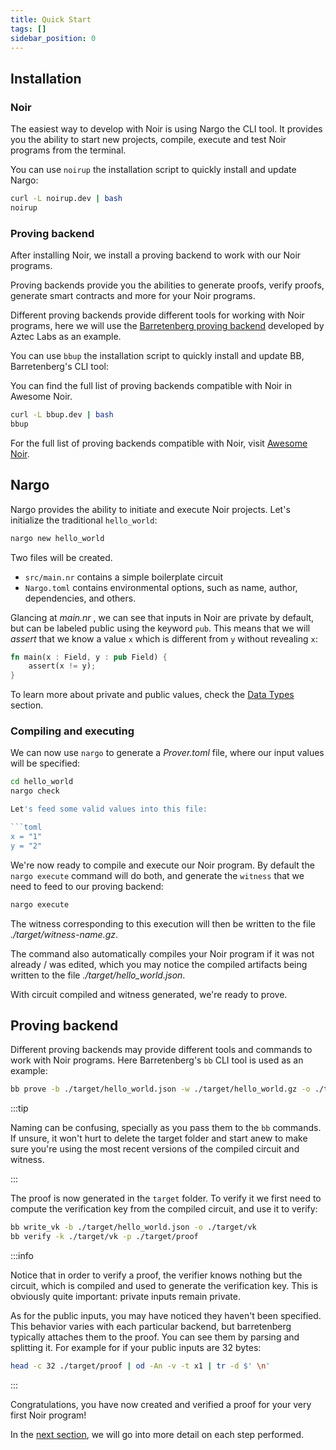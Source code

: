 ```yaml
---
title: Quick Start
tags: []
sidebar_position: 0
---
```


## Installation

### Noir

The easiest way to develop with Noir is using Nargo the CLI tool. It provides you the ability to start new projects, compile, execute and test Noir programs from the terminal.

You can use `noirup` the installation script to quickly install and update Nargo:

```bash
curl -L noirup.dev | bash
noirup
```

### Proving backend

After installing Noir, we install a proving backend to work with our Noir programs.

Proving backends provide you the abilities to generate proofs, verify proofs, generate smart contracts and more for your Noir programs.

Different proving backends provide different tools for working with Noir programs, here we will use the [Barretenberg proving backend](https://github.com/AztecProtocol/aztec-packages/tree/master/barretenberg) developed by Aztec Labs as an example.

You can use `bbup` the installation script to quickly install and update BB, Barretenberg's CLI tool:

You can find the full list of proving backends compatible with Noir in Awesome Noir.

```bash
curl -L bbup.dev | bash
bbup
```

For the full list of proving backends compatible with Noir, visit [Awesome Noir](https://github.com/noir-lang/awesome-noir/?tab=readme-ov-file#proving-backends).

## Nargo

Nargo provides the ability to initiate and execute Noir projects. Let's initialize the traditional `hello_world`:

```sh
nargo new hello_world
```

Two files will be created.

- `src/main.nr` contains a simple boilerplate circuit
- `Nargo.toml` contains environmental options, such as name, author, dependencies, and others.

Glancing at _main.nr_ , we can see that inputs in Noir are private by default, but can be labeled public using the keyword `pub`. This means that we will _assert_ that we know a value `x` which is different from `y` without revealing `x`:

```rust
fn main(x : Field, y : pub Field) {
    assert(x != y);
}
```

To learn more about private and public values, check the [Data Types](../noir/concepts/data_types/index.md) section.

### Compiling and executing

We can now use `nargo` to generate a _Prover.toml_ file, where our input values will be specified:

```sh
cd hello_world
nargo check

Let's feed some valid values into this file:

```toml
x = "1"
y = "2"
```

We're now ready to compile and execute our Noir program. By default the `nargo execute` command will do both, and generate the `witness` that we need to feed to our proving backend:

```sh
nargo execute
```

The witness corresponding to this execution will then be written to the file _./target/witness-name.gz_.

The command also automatically compiles your Noir program if it was not already / was edited, which you may notice the compiled artifacts being written to the file _./target/hello_world.json_.

With circuit compiled and witness generated, we're ready to prove.

## Proving backend
 
Different proving backends may provide different tools and commands to work with Noir programs. Here Barretenberg's `bb` CLI tool is used as an example:

```sh
bb prove -b ./target/hello_world.json -w ./target/hello_world.gz -o ./target/proof
```

:::tip

Naming can be confusing, specially as you pass them to the `bb` commands. If unsure, it won't hurt to delete the target folder and start anew to make sure you're using the most recent versions of the compiled circuit and witness.

:::

The proof is now generated in the `target` folder. To verify it we first need to compute the verification key from the compiled circuit, and use it to verify:

```sh
bb write_vk -b ./target/hello_world.json -o ./target/vk
bb verify -k ./target/vk -p ./target/proof
```

:::info

Notice that in order to verify a proof, the verifier knows nothing but the circuit, which is compiled and used to generate the verification key. This is obviously quite important: private inputs remain private.

As for the public inputs, you may have noticed they haven't been specified. This behavior varies with each particular backend, but barretenberg typically attaches them to the proof. You can see them by parsing and splitting it. For example for if your public inputs are 32 bytes:

```bash
head -c 32 ./target/proof | od -An -v -t x1 | tr -d $' \n'
```

:::

Congratulations, you have now created and verified a proof for your very first Noir program!

In the [next section](./project_breakdown.md), we will go into more detail on each step performed.
